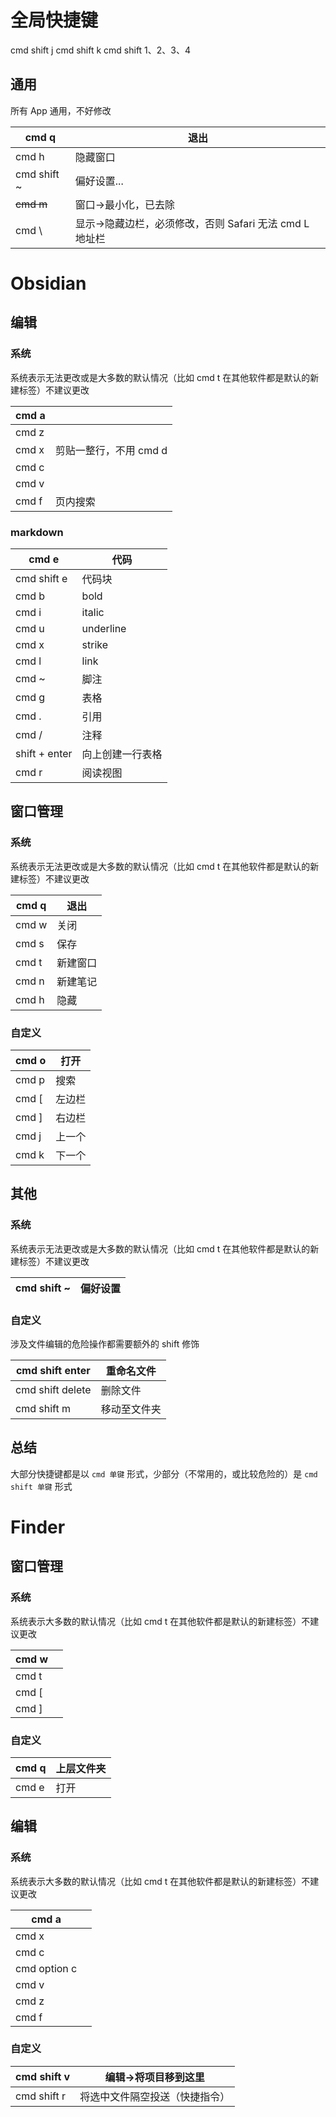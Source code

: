 # 全局快捷键

cmd shift j
cmd shift k
cmd shift 1、2、3、4


## 通用

所有 App 通用，不好修改

| cmd q       | 退出                                   |
| ----------- | ------------------------------------ |
| cmd h       | 隐藏窗口                                 |
| cmd shift ~ | 偏好设置...                              |
| ~~cmd m~~   | 窗口->最小化，已去除                          |
| cmd \       | 显示->隐藏边栏，必须修改，否则 Safari 无法 cmd L 地址栏 |



# Obsidian

## 编辑

### 系统

系统表示无法更改或是大多数的默认情况（比如 cmd t 在其他软件都是默认的新建标签）不建议更改

| cmd a |                |
| ----- | -------------- |
| cmd z |                |
| cmd x | 剪贴一整行，不用 cmd d |
| cmd c |                |
| cmd v |                |
| cmd f | 页内搜索           |

### markdown 

| cmd e         | 代码        |
| ------------- | --------- |
| cmd shift e   | 代码块       |
| cmd b         | bold      |
| cmd i         | italic    |
| cmd u         | underline |
| cmd x         | strike    |
| cmd l         | link      |
| cmd ~         | 脚注        |
| cmd g         | 表格        |
| cmd .         | 引用        |
| cmd /         | 注释        |
| shift + enter | 向上创建一行表格  |
| cmd r         | 阅读视图      |

## 窗口管理

### 系统

系统表示无法更改或是大多数的默认情况（比如 cmd t 在其他软件都是默认的新建标签）不建议更改

| cmd q | 退出   |
| ----- | ---- |
| cmd w | 关闭   |
| cmd s | 保存   |
| cmd t | 新建窗口 |
| cmd n | 新建笔记 |
| cmd h | 隐藏   |


### 自定义

| cmd o | 打开  |
| ----- | --- |
| cmd p | 搜索  |
| cmd [ | 左边栏 |
| cmd ] | 右边栏 |
| cmd j | 上一个 |
| cmd k | 下一个 |

## 其他

### 系统

系统表示无法更改或是大多数的默认情况（比如 cmd t 在其他软件都是默认的新建标签）不建议更改

| cmd shift ~ | 偏好设置 |
| ----------- | ---- |

### 自定义

涉及文件编辑的危险操作都需要额外的 shift 修饰

| cmd shift enter  | 重命名文件  |
| ---------------- | ------ |
| cmd shift delete | 删除文件   |
| cmd shift m      | 移动至文件夹 |
## 总结

大部分快捷键都是以 `cmd 单键` 形式，少部分（不常用的，或比较危险的）是 `cmd shift 单键` 形式

# Finder

## 窗口管理

### 系统

系统表示大多数的默认情况（比如 cmd t 在其他软件都是默认的新建标签）不建议更改

| cmd w |     |
| ----- | --- |
| cmd t |     |
| cmd [ |     |
| cmd ] |     |

### 自定义

| cmd q | 上层文件夹 |
| ----- | ----- |
| cmd e | 打开    |


## 编辑

### 系统

系统表示大多数的默认情况（比如 cmd t 在其他软件都是默认的新建标签）不建议更改

| cmd a        |     |
| ------------ | --- |
| cmd x        |     |
| cmd c        |     |
| cmd option c |     |
| cmd v        |     |
| cmd z        |     |
| cmd f        |     |

### 自定义

| cmd shift v | 编辑->将项目移到这里     |
| ----------- | --------------- |
| cmd shift r | 将选中文件隔空投送（快捷指令） |

